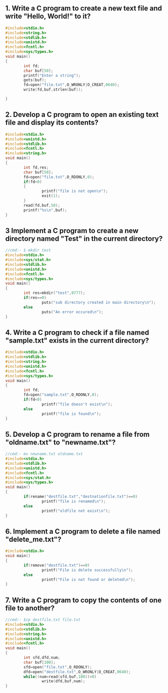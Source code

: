 ## 1. Write a C program to create a new text file and write "Hello, World!" to it? 
```c
#include<stdio.h>
#include<string.h>
#include<stdlib.h>
#include<unistd.h>
#include<fcntl.h>
#include<sys/types.h>
void main()
{
        int fd;
        char buf[50];
        printf("Enter a string");
        gets(buf);
        fd=open("file.txt",O_WRONLY|O_CREAT,0640);
        write(fd,buf,strlen(buf));

}
```
## 2. Develop a C program to open an existing text file and display its contents? 
```c
#include<stdio.h>
#include<unistd.h>
#include<stdlib.h>
#include<fcntl.h>
#include<string.h>
void main()
{
        int fd,res;
        char buf[50];
        fd=open("file.txt",O_RDONLY,0);
        if(fd<0)
        {
                printf("file is not open\n");
                exit(1);
        }
        read(fd,buf,50);
        printf("%s\n",buf);
}
```
## 3 Implement a C program to create a new directory named "Test" in the current directory?
```c
//cmd:- $ mkdir test
#include<stdio.h>
#include<sys/stat.h>
#include<stdlib.h>
#include<unistd.h>
#include<fcntl.h>
#include<sys/types.h>
void main()
{
        int res=mkdir("test",0777);
        if(res==0)
                puts("sub directory created in main directory\n");
        else
                puts("An error occured\n");
}
```
## 4. Write a C program to check if a file named "sample.txt" exists in the current directory?
```c
#include<stdio.h>
#include<stdlib.h>
#include<string.h>
#include<unistd.h>
#include<fcntl.h>
#include<sys/types.h>
void main()
{
        int fd;
        fd=open("sample.txt",O_RDONLY,0);
        if(fd<0)
                printf("file doesn't exist\n");
        else
                printf("file is found\n");
}
```
## 5. Develop a C program to rename a file from "oldname.txt" to "newname.txt"?
```c
//cmd:- mv newname.txt oldname.txt
#include<stdio.h>
#include<stdlib.h>
#include<unistd.h>
#include<fcntl.h>
#include<sys/stat.h>
#include<sys/types.h>
void main()
{
        if(rename("destfile.txt","destnationfile.txt")==0)
                printf("file is renamed\n");
        else
                printf("oldfile not exist\n");
}
```
## 6. Implement a C program to delete a file named "delete_me.txt"? 
```c
#include<stdio.h>
void main()
{
        if(remove("destfile.txt")==0)
                printf("File is delete successfully\n");
        else
                printf("File is not found or deleted\n");
}
```
## 7. Write a C program to copy the contents of one file to another?
```c
//cmd:- $cp destfile.txt file.txt
#include<stdio.h>
#include<stdlib.h>
#include<string.h>
#include<unistd.h>
#include<fcntl.h>
void main()
{
        int sfd,dfd,num;
        char buf[100];
        sfd=open("file.txt",O_RDONLY);
        dfd=open("destfile.txt",O_WRONLY|O_CREAT,0640);
        while((num=read(sfd,buf,100))>0)
                write(dfd,buf,num);
}
```
